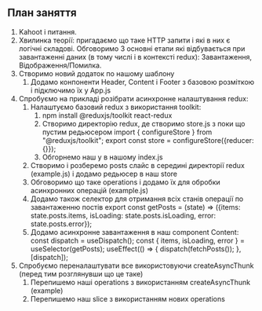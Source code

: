 ## План заняття

1. Kahoot i питання.
2. Хвилинка теорії: пригадаємо що таке HTTP запити і які в них є логічні складові. Обговоримо 3 основні етапи які відбувається при завантаженні даних (в тому числі і в контексті redux): Завантаження, Відображення/Помилка. 
3. Створимо новий додаток по нашому шаблону
   1. Додамо конпоненти Header, Content i Footer з базовою розміткою і підключимо їх у App.js
4. Спробуємо на прикладі розібрати асинхронне налаштування redux:
   1. Налаштуємо базовий redux з використання toolkit:
      1. npm install @reduxjs/toolkit react-redux
      2. Створимо директорію redux, де створимо store.js з поки що пустим редьюсером
            import { configureStore } from "@reduxjs/toolkit";
            export const store = configureStore({reducer: {}});
      3. Обгорнемо наш <App/> у <Provider store={store}/> в нашому index.js
   2. Створимо і розберемо posts слайс в середині директорії redux (example.js) і додамо редьюсер в наш store
   3. Обговоримо що таке operations і додамо їх для обробки асинхронних операцій (example.js)
   4. Додамо також селектор для отримання всіх станів операції по завантаженню постів
         export const getPosts = (state) => ({items: state.posts.items, isLoading: state.posts.isLoading, error: state.posts.error});
   4. Додамо асинхронне завантаження в наш component Content:
         const dispatch = useDispatch();
         const { items, isLoading, error } = useSelector(getPosts);
         useEffect(() => {
            dispatch(fetchPosts());
         }, [dispatch]);
5. Спробуємо переналаштувати все використовуючи createAsyncThunk (перед тим розглянувши що це таке)
   1. Перепишемо наші operations з використанням createAsyncThunk (example)
   2. Перепишемо наш slice з використанням нових operations
      

   



